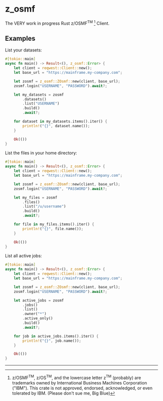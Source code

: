 # z_osmf

The VERY work in progress Rust z/OSMF<sup>TM</sup> [^1] Client.

## Examples

List your datasets:
```rust no_run
#[tokio::main]
async fn main() -> Result<(), z_osmf::Error> {
    let client = reqwest::Client::new();
    let base_url = "https://mainframe.my-company.com";

    let zosmf = z_osmf::ZOsmf::new(client, base_url);
    zosmf.login("USERNAME", "PASSWORD").await?;

    let my_datasets = zosmf
        .datasets()
        .list("USERNAME")
        .build()
        .await?;

    for dataset in my_datasets.items().iter() {
        println!("{}", dataset.name());
    }

    Ok(())
}
```

List the files in your home directory:
```rust no_run
#[tokio::main]
async fn main() -> Result<(), z_osmf::Error> {
    let client = reqwest::Client::new();
    let base_url = "https://mainframe.my-company.com";

    let zosmf = z_osmf::ZOsmf::new(client, base_url);
    zosmf.login("USERNAME", "PASSWORD").await?;

    let my_files = zosmf
        .files()
        .list("/u/username")
        .build()
        .await?;

    for file in my_files.items().iter() {
        println!("{}", file.name());
    }

    Ok(())
}
```

List all active jobs:
```rust no_run
#[tokio::main]
async fn main() -> Result<(), z_osmf::Error> {
    let client = reqwest::Client::new();
    let base_url = "https://mainframe.my-company.com";

    let zosmf = z_osmf::ZOsmf::new(client, base_url);
    zosmf.login("USERNAME", "PASSWORD").await?;

    let active_jobs = zosmf
        .jobs()
        .list()
        .owner("*")
        .active_only()
        .build()
        .await?;

    for job in active_jobs.items().iter() {
        println!("{}", job.name());
    }

    Ok(())
}
```

---

[^1]: z/OSMF<sup>TM</sup>, z/OS<sup>TM</sup>, and the lowercase letter z<sup>TM</sup> (probably) are trademarks owned by International Business Machines Corporation ("IBM").
This crate is not approved, endorsed, acknowledged, or even tolerated by IBM.
(Please don't sue me, Big Blue)

